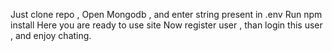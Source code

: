 Just clone repo , 
Open Mongodb , and enter string present in .env
Run npm install 
Here you are ready to use site 
Now register user , than login this user , and enjoy chating.